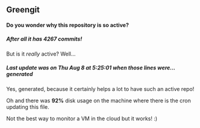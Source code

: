 ## Greengit

#### Do you wonder why this repository is so active?

##### After all it has 4267 commits!

But is it *really* active? Well...

##### Last update was on Thu Aug 8 at 5:25:01 when those lines were... generated

Yes, generated, because it certainly helps a lot to have such an active repo!

Oh and there was **92%** disk usage on the machine
where there is the cron updating this file.

Not the best way to monitor a VM in the cloud but it works! :)
